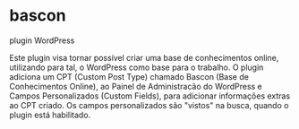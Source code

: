 # bascon
plugin WordPress

Este plugin visa tornar possível criar uma base de conhecimentos online, utilizando para tal, o WordPress como base para o trabalho. O plugin adiciona um CPT (Custom Post Type) chamado Bascon (Base de Conhecimentos Online), ao Painel de Administracão do WordPress e Campos Personalizados (Custom Fields), para adicionar informações extras ao CPT criado. Os campos personalizados são "vistos" na busca, quando o plugin está habilitado.
